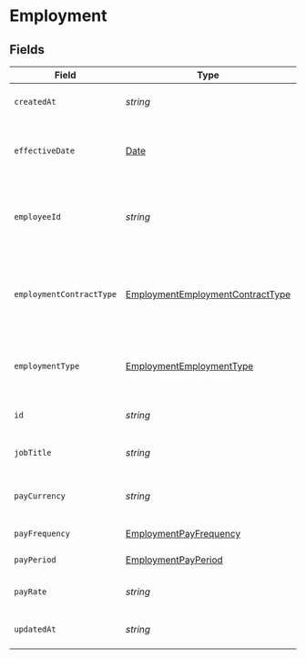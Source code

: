 # Employment


## Fields

| Field                                                                                         | Type                                                                                          | Required                                                                                      | Description                                                                                   | Example                                                                                       |
| --------------------------------------------------------------------------------------------- | --------------------------------------------------------------------------------------------- | --------------------------------------------------------------------------------------------- | --------------------------------------------------------------------------------------------- | --------------------------------------------------------------------------------------------- |
| `createdAt`                                                                                   | *string*                                                                                      | :heavy_minus_sign:                                                                            | The created_at date                                                                           | 2023-06-14T01:00:00Z                                                                          |
| `effectiveDate`                                                                               | [Date](https://developer.mozilla.org/en-US/docs/Web/JavaScript/Reference/Global_Objects/Date) | :heavy_minus_sign:                                                                            | The effective date of the employment contract                                                 | 2023-07-01                                                                                    |
| `employeeId`                                                                                  | *string*                                                                                      | :heavy_check_mark:                                                                            | The employee ID associated with this employment                                               | 1687-3                                                                                        |
| `employmentContractType`                                                                      | [EmploymentEmploymentContractType](../../models/shared/employmentemploymentcontracttype.md)   | :heavy_minus_sign:                                                                            | The employment work schedule type (e.g., full-time, part-time)                                |                                                                                               |
| `employmentType`                                                                              | [EmploymentEmploymentType](../../models/shared/employmentemploymenttype.md)                   | :heavy_minus_sign:                                                                            | The type of employment (e.g., contractor, permanent)                                          |                                                                                               |
| `id`                                                                                          | *string*                                                                                      | :heavy_minus_sign:                                                                            | The unique ID of the employment                                                               | 123456                                                                                        |
| `jobTitle`                                                                                    | *string*                                                                                      | :heavy_minus_sign:                                                                            | The job title of the employee                                                                 | Software Engineer                                                                             |
| `payCurrency`                                                                                 | *string*                                                                                      | :heavy_minus_sign:                                                                            | The currency used for pay                                                                     | USD                                                                                           |
| `payFrequency`                                                                                | [EmploymentPayFrequency](../../models/shared/employmentpayfrequency.md)                       | :heavy_minus_sign:                                                                            | The pay frequency                                                                             |                                                                                               |
| `payPeriod`                                                                                   | [EmploymentPayPeriod](../../models/shared/employmentpayperiod.md)                             | :heavy_minus_sign:                                                                            | The pay period                                                                                |                                                                                               |
| `payRate`                                                                                     | *string*                                                                                      | :heavy_minus_sign:                                                                            | The pay rate for the employee                                                                 | 40.00                                                                                         |
| `updatedAt`                                                                                   | *string*                                                                                      | :heavy_minus_sign:                                                                            | The updated_at date                                                                           | 2023-06-14T01:00:00Z                                                                          |